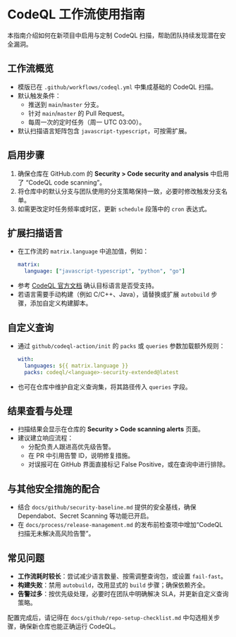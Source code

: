 # CodeQL 工作流使用指南

本指南介绍如何在新项目中启用与定制 CodeQL 扫描，帮助团队持续发现潜在安全漏洞。

## 工作流概览
- 模版已在 `.github/workflows/codeql.yml` 中集成基础的 CodeQL 扫描。
- 默认触发条件：
  - 推送到 `main`/`master` 分支。
  - 针对 `main`/`master` 的 Pull Request。
  - 每周一次的定时任务（周一 UTC 03:00）。
- 默认扫描语言矩阵包含 `javascript-typescript`，可按需扩展。

## 启用步骤
1. 确保仓库在 GitHub.com 的 **Security > Code security and analysis** 中启用了 “CodeQL code scanning”。
2. 将仓库中的默认分支与团队使用的分支策略保持一致，必要时修改触发分支名单。
3. 如需更改定时任务频率或时区，更新 `schedule` 段落中的 `cron` 表达式。

## 扩展扫描语言
- 在工作流的 `matrix.language` 中追加值，例如：
  ```yaml
  matrix:
    language: ["javascript-typescript", "python", "go"]
  ```
- 参考 [CodeQL 官方文档](https://docs.github.com/en/code-security/code-scanning) 确认目标语言是否受支持。
- 若语言需要手动构建（例如 C/C++、Java），请替换或扩展 `autobuild` 步骤，添加自定义构建脚本。

## 自定义查询
- 通过 `github/codeql-action/init` 的 `packs` 或 `queries` 参数加载额外规则：
  ```yaml
  with:
    languages: ${{ matrix.language }}
    packs: codeql/<language>-security-extended@latest
  ```
- 也可在仓库中维护自定义查询集，将其路径传入 `queries` 字段。

## 结果查看与处理
- 扫描结果会显示在仓库的 **Security > Code scanning alerts** 页面。
- 建议建立响应流程：
  - 分配负责人跟进高优先级告警。
  - 在 PR 中引用告警 ID，说明修复措施。
  - 对误报可在 GitHub 界面直接标记 False Positive，或在查询中进行排除。

## 与其他安全措施的配合
- 结合 `docs/github/security-baseline.md` 提供的安全基线，确保 Dependabot、Secret Scanning 等功能已开启。
- 在 `docs/process/release-management.md` 的发布前检查项中增加“CodeQL 扫描无未解决高风险告警”。

## 常见问题
- **工作流耗时较长**：尝试减少语言数量、按需调整查询包，或设置 `fail-fast`。
- **构建失败**：禁用 `autobuild`，改用显式的 `build` 步骤；确保依赖齐全。
- **告警过多**：按优先级处理，必要时在团队中明确解决 SLA，并更新自定义查询策略。

配置完成后，请记得在 `docs/github/repo-setup-checklist.md` 中勾选相关步骤，确保新仓库也能正确运行 CodeQL。